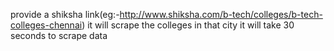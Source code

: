 provide a shiksha link(eg:-http://www.shiksha.com/b-tech/colleges/b-tech-colleges-chennai) it will scrape the colleges in that city
it will take 30 seconds to scrape data
